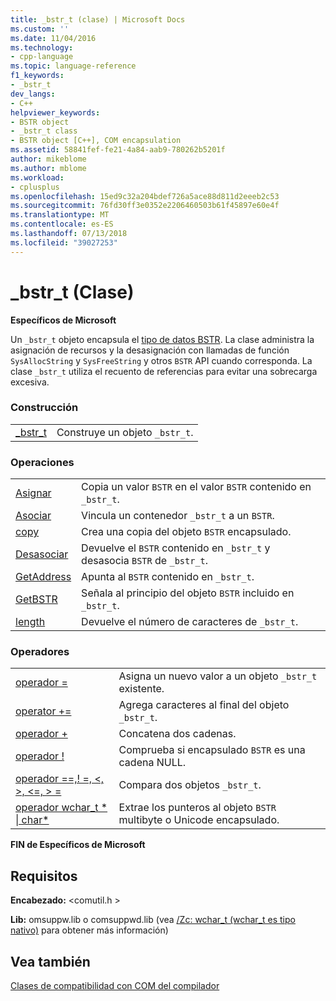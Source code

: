```yaml
---
title: _bstr_t (clase) | Microsoft Docs
ms.custom: ''
ms.date: 11/04/2016
ms.technology:
- cpp-language
ms.topic: language-reference
f1_keywords:
- _bstr_t
dev_langs:
- C++
helpviewer_keywords:
- BSTR object
- _bstr_t class
- BSTR object [C++], COM encapsulation
ms.assetid: 58841fef-fe21-4a84-aab9-780262b5201f
author: mikeblome
ms.author: mblome
ms.workload:
- cplusplus
ms.openlocfilehash: 15ed9c32a204bdef726a5ace88d811d2eeeb2c53
ms.sourcegitcommit: 76fd30ff3e0352e2206460503b61f45897e60e4f
ms.translationtype: MT
ms.contentlocale: es-ES
ms.lasthandoff: 07/13/2018
ms.locfileid: "39027253"
---
```

# <a name="bstrt-class"></a>_bstr_t (Clase)
**Específicos de Microsoft**  
  
 Un `_bstr_t` objeto encapsula el [tipo de datos BSTR](http://msdn.microsoft.com/1b2d7d2c-47af-4389-a6b6-b01b7e915228). La clase administra la asignación de recursos y la desasignación con llamadas de función `SysAllocString` y `SysFreeString` y otros `BSTR` API cuando corresponda. La clase `_bstr_t` utiliza el recuento de referencias para evitar una sobrecarga excesiva.  
  
### <a name="construction"></a>Construcción  
  
|||  
|-|-|  
|[_bstr_t](../cpp/bstr-t-bstr-t.md)|Construye un objeto `_bstr_t`.|  
  
### <a name="operations"></a>Operaciones  
  
|||  
|-|-|  
|[Asignar](../cpp/bstr-t-assign.md)|Copia un valor `BSTR` en el valor `BSTR` contenido en `_bstr_t`.|  
|[Asociar](../cpp/bstr-t-attach.md)|Vincula un contenedor `_bstr_t` a un `BSTR`.|  
|[copy](../cpp/bstr-t-copy.md)|Crea una copia del objeto `BSTR` encapsulado.|  
|[Desasociar](../cpp/bstr-t-detach.md)|Devuelve el `BSTR` contenido en `_bstr_t` y desasocia `BSTR` de `_bstr_t`.|  
|[GetAddress](../cpp/bstr-t-getaddress.md)|Apunta al `BSTR` contenido en `_bstr_t`.|  
|[GetBSTR](../cpp/bstr-t-getbstr.md)|Señala al principio del objeto `BSTR` incluido en `_bstr_t`.|  
|[length](../cpp/bstr-t-length.md)|Devuelve el número de caracteres de `_bstr_t`.|  
  
### <a name="operators"></a>Operadores  
  
|||  
|-|-|  
|[operador =](../cpp/bstr-t-operator-equal.md)|Asigna un nuevo valor a un objeto `_bstr_t` existente.|  
|[operator +=](../cpp/bstr-t-operator-add-equal-plus.md)|Agrega caracteres al final del objeto `_bstr_t`.|  
|[operador +](../cpp/bstr-t-operator-add-equal-plus.md)|Concatena dos cadenas.|  
|[operador !](../cpp/bstr-t-operator-logical-not.md)|Comprueba si encapsulado `BSTR` es una cadena NULL.|  
|[operador ==,! =, \<, >, \<=, > =](../cpp/bstr-t-relational-operators.md)|Compara dos objetos `_bstr_t`.|  
|[operador wchar_t * &#124; char\*](../cpp/bstr-t-wchar-t-star-bstr-t-char-star.md)|Extrae los punteros al objeto `BSTR` multibyte o Unicode encapsulado.|  
  
**FIN de Específicos de Microsoft**  
  
## <a name="requirements"></a>Requisitos  
 **Encabezado:** \<comutil.h >  
  
 **Lib:** omsuppw.lib o comsuppwd.lib (vea [/Zc: wchar_t (wchar_t es tipo nativo)](../build/reference/zc-wchar-t-wchar-t-is-native-type.md) para obtener más información)  
  
## <a name="see-also"></a>Vea también  
 [Clases de compatibilidad con COM del compilador](../cpp/compiler-com-support-classes.md)